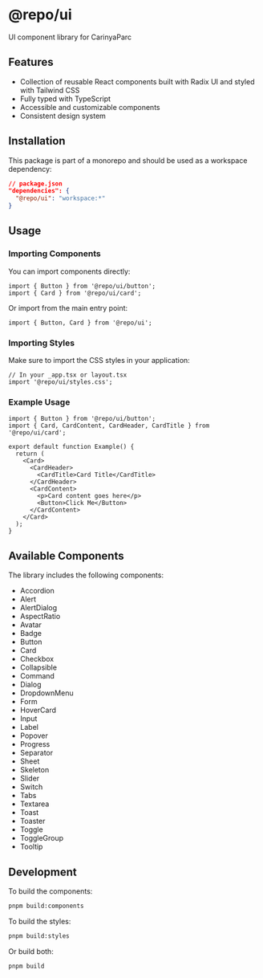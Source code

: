 # @repo/ui

UI component library for CarinyaParc

## Features

- Collection of reusable React components built with Radix UI and styled with Tailwind CSS
- Fully typed with TypeScript
- Accessible and customizable components
- Consistent design system

## Installation

This package is part of a monorepo and should be used as a workspace dependency:

```json
// package.json
"dependencies": {
  "@repo/ui": "workspace:*"
}
```

## Usage

### Importing Components

You can import components directly:

```tsx
import { Button } from '@repo/ui/button';
import { Card } from '@repo/ui/card';
```

Or import from the main entry point:

```tsx
import { Button, Card } from '@repo/ui';
```

### Importing Styles

Make sure to import the CSS styles in your application:

```tsx
// In your _app.tsx or layout.tsx
import '@repo/ui/styles.css';
```

### Example Usage

```tsx
import { Button } from '@repo/ui/button';
import { Card, CardContent, CardHeader, CardTitle } from '@repo/ui/card';

export default function Example() {
  return (
    <Card>
      <CardHeader>
        <CardTitle>Card Title</CardTitle>
      </CardHeader>
      <CardContent>
        <p>Card content goes here</p>
        <Button>Click Me</Button>
      </CardContent>
    </Card>
  );
}
```

## Available Components

The library includes the following components:

- Accordion
- Alert
- AlertDialog
- AspectRatio
- Avatar
- Badge
- Button
- Card
- Checkbox
- Collapsible
- Command
- Dialog
- DropdownMenu
- Form
- HoverCard
- Input
- Label
- Popover
- Progress
- Separator
- Sheet
- Skeleton
- Slider
- Switch
- Tabs
- Textarea
- Toast
- Toaster
- Toggle
- ToggleGroup
- Tooltip

## Development

To build the components:

```bash
pnpm build:components
```

To build the styles:

```bash
pnpm build:styles
```

Or build both:

```bash
pnpm build
```
